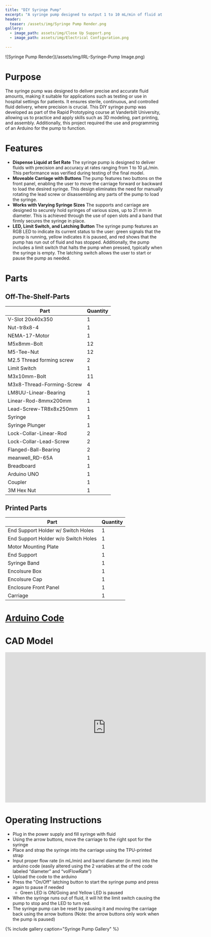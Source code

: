 ```yaml
---
title: "DIY Syringe Pump"
excerpt: "A syringe pump designed to output 1 to 10 mL/min of fluid at a constant speed."
header:
  teaser: /assets/img/Syringe Pump Render.png
gallery:
  - image_path: assets/img/Close Up Support.png
  - image_path: assets/img/Electrical Configuration.png
   
---
```


![Syringe Pump Render](/assets/img/IRL-Syringe-Pump Image.png)

# Purpose

The syringe pump was designed to deliver precise and accurate fluid amounts, making it suitable for applications such as testing or use in hospital settings for patients. It ensures sterile, continuous, and controlled fluid delivery, where precision is crucial. This DIY syringe pump was developed as part of the Rapid Prototyping course at Vanderbilt University, allowing us to practice and apply skills such as 3D modeling, part printing, and assembly. Additionally, this project required the use and programming of an Arduino for the pump to function.

# Features

* **Dispense Liquid at Set Rate** The syringe pump is designed to deliver fluids with precision and accuracy at rates ranging from 1 to 10 µL/min. This performance was verified during testing of the final model.
* **Moveable Carriage with Buttons** The pump features two buttons on the front panel, enabling the user to move the carriage forward or backward to load the desired syringe. This design eliminates the need for manually rotating the lead screw or disassembling any parts of the pump to load the syringe.
* **Works with Varying Syringe Sizes** The supports and carriage are designed to securely hold syringes of various sizes, up to 21 mm in diameter. This is achieved through the use of open slots and a band that firmly secures the syringe in place.
* **LED, Limit Switch, and Latching Button** The syringe pump features an RGB LED to indicate its current status to the user: green signals that the pump is running, yellow indicates it is paused, and red shows that the pump has run out of fluid and has stopped. Additionally, the pump includes a limit switch that halts the pump when pressed, typically when the syringe is empty. The latching switch allows the user to start or pause the pump as needed.

# Parts
## Off-The-Shelf-Parts

| Part | Quantity |
| ------- | ------- |
| V-Slot 20x40x350 | 1 |
| Nut-tr8x8-4 | 1 |
| NEMA-17-Motor | 1 |
| M5x8mm-Bolt| 12 |
| M5-Tee-Nut | 12 |
| M2.5 Thread forming screw | 2 |
| Limit Switch | 1 |
| M3x10mm-Bolt | 11 |
| M3x8-Thread-Forming-Screw | 4 |
| LM8UU-Linear-Bearing | 1 |
| Linear-Rod-8mmx200mm | 1 |
| Lead-Screw-TR8x8x250mm | 1 |
| Syringe | 1 |
| Syringe Plunger | 1 |
| Lock-Collar-Linear-Rod | 2 |
| Lock-Collar-Lead-Screw | 2 |
| Flanged-Ball-Bearing | 2 |
| meanwell_RD-65A | 1 |
| Breadboard | 1 |
| Arduino UNO | 1 |
| Coupler | 1 |
| 3M Hex Nut | 1 |

## Printed Parts

| Part | Quantity |
| ------- | ------- |
| End Support Holder w/ Switch Holes | 1 |
| End Support Holder w/o Switch Holes | 1 |
| Motor Mounting Plate | 1 |
| End Support | 1 |
| Syringe Band | 1 |
| Encolsure Box | 1 |
| Encolsure Cap | 1 |
| Enclosure Front Panel | 1 |
| Carriage | 1 |


# [Arduino Code](https://Tornddoma.github.io/_pages/Syringe-Pump-Arduino-Code)


# CAD Model
<iframe src="https://vanderbilt643.autodesk360.com/shares/public/SH286ddQT78850c0d8a4cb5f7ec64d6b820e?mode=embed" width="640" height="480" allowfullscreen="true" webkitallowfullscreen="true" mozallowfullscreen="true"  frameborder="0"></iframe>


# Operating Instructions

* Plug in the power supply and fill syringe with fluid
* Using the arrow buttons, move the carriage to the right spot for the syringe
* Place and strap the syringe into the carriage using the TPU-printed strap
* Input proper flow rate (in mL/min) and barrel diameter (in mm) into the arduino code (easily altered using the 2 variables at the of the code labeled “diameter” and “volFlowRate”)
* Upload the code to the arduino
* Press the "On/Off" latching button to start the syringe pump and press again to pause if needed
  * Green LED is ON/Going and Yellow LED is paused
* When the syringe runs out of fluid, it will hit the limit switch causing the pump to stop and the LED to turn red.
* The syringe pump can be reset by pausing it and moving the carriage back using the arrow buttons (Note: the arrow buttons only work when the pump is paused)


{% include gallery caption="Syringe Pump Gallery" %}
